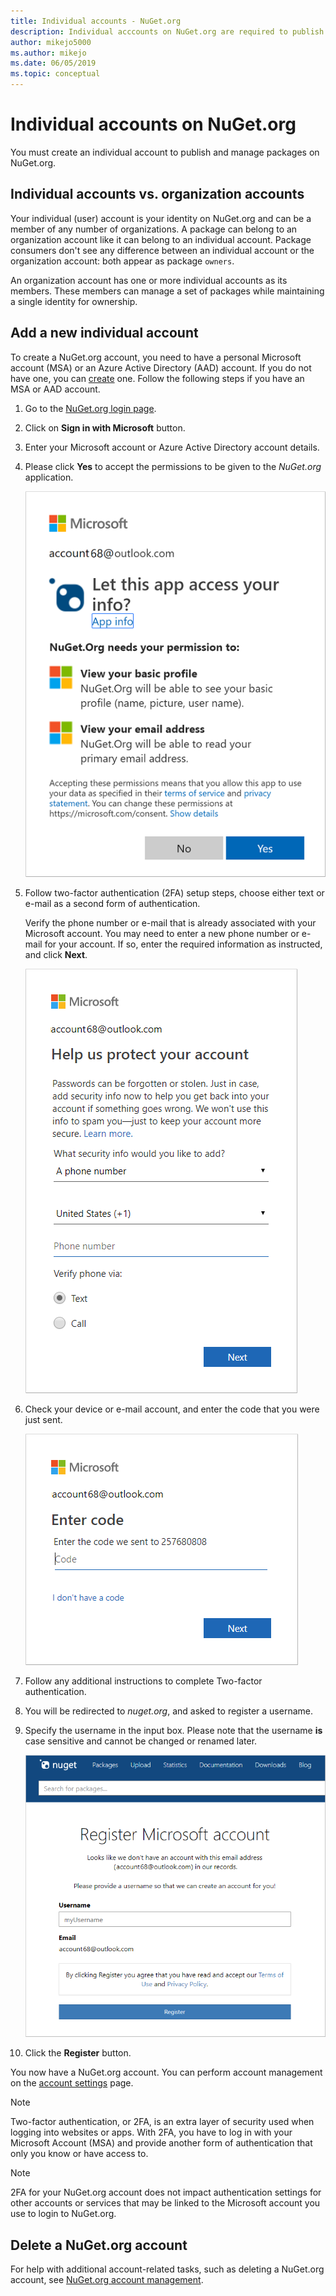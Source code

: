 ```yaml
---
title: Individual accounts - NuGet.org
description: Individual acccounts on NuGet.org are required to publish packages
author: mikejo5000
ms.author: mikejo
ms.date: 06/05/2019
ms.topic: conceptual
---
```


# Individual accounts on NuGet.org

You must create an individual account to publish and manage packages on NuGet.org.

## Individual accounts vs. organization accounts

Your individual (user) account is your identity on NuGet.org and can be a member of any number of organizations. A package can belong to an organization account like it can belong to an individual account. Package consumers don't see any difference between an individual account or the organization account: both appear as package `owners`.

An organization account has one or more individual accounts as its members. These members can manage a set of packages while maintaining a single identity for ownership.

## Add a new individual account

To create a NuGet.org account, you need to have a personal Microsoft account (MSA) or an Azure Active Directory (AAD) account. If you do not have one, you can [create](https://signup.live.com) one. Follow the following steps if you have an MSA or AAD account.

1. Go to the [NuGet.org login page](https://www.nuget.org/users/account/LogOn).

1. Click on **Sign in with Microsoft** button.

1. Enter your Microsoft account or Azure Active Directory account details.

1. Please click **Yes** to accept the permissions to be given to the *NuGet.org* application.

   ![Giving permissions to NuGet.org](media/nuget-org-permissions.png)

1. Follow two-factor authentication (2FA) setup steps, choose either text or e-mail as a second form of authentication.

   Verify the phone number or e-mail that is already associated with your Microsoft account. You may need to enter a new phone number or e-mail for your account. If so, enter the required information as instructed, and click **Next**.

   ![Enable 2FA and enter phone](media/nuget-org-sign-in-2fa.png)

1. Check your device or e-mail account, and enter the code that you were just sent.

   ![Enable 2FA and enter code](media/nuget-org-enter-code-2fa.png)

1. Follow any additional instructions to complete Two-factor authentication.

1. You will be redirected to *nuget.org*, and asked to register a username.

1. Specify the username in the input box. Please note that the username **is** case sensitive and cannot be changed or renamed later.

   ![Specify a username on NuGet.org](media/nuget-org-register.png) 

1. Click the **Register** button.

You now have a NuGet.org account. You can perform account management on the [account settings](https://www.nuget.org/account) page.

> [!Note]
> Two-factor authentication, or 2FA, is an extra layer of security used when logging into websites or apps. With 2FA, you have to log in with your Microsoft Account (MSA) and provide another form of authentication that only you know or have access to.

> [!Note]
> 2FA for your NuGet.org account does not impact authentication settings for other accounts or services that may be linked to the Microsoft account you use to login to NuGet.org.

## Delete a NuGet.org account

For help with additional account-related tasks, such as deleting a NuGet.org account, see [NuGet.org account management](/nuget/nuget-org/nuget-org-faq#nuget.org-account-management).
